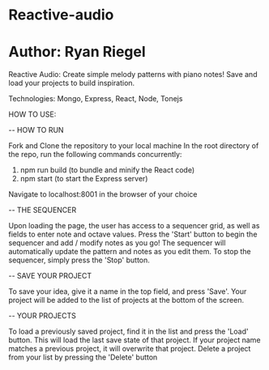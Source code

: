 # Reactive-audio
# Author: Ryan Riegel


Reactive Audio:
Create simple melody patterns with piano notes! Save and load your projects to build inspiration.

Technologies:
Mongo, Express, React, Node, Tonejs

HOW TO USE:

-- HOW TO RUN

Fork and Clone the repository to your local machine
In the root directory of the repo, run the following commands concurrently:
  1. npm run build (to bundle and minify the React code)
  2. npm start (to start the Express server)

Navigate to localhost:8001 in the browser of your choice

-- THE SEQUENCER

Upon loading the page, the user has access to a sequencer grid, as well as fields to enter note and octave values.
Press the 'Start' button to begin the sequencer and add / modify notes as you go!
The sequencer will automatically update the pattern and notes as you edit them.
To stop the sequencer, simply press the 'Stop' button.

-- SAVE YOUR PROJECT

To save your idea, give it a name in the top field, and press 'Save'.
Your project will be added to the list of projects at the bottom of the screen.


-- YOUR PROJECTS

To load a previously saved project, find it in the list and press the 'Load' button. This will load the last save state of that project.
If your project name matches a previous project, it will overwrite that project.
Delete a project from your list by pressing the 'Delete' button


